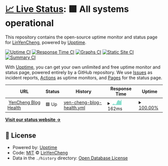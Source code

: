 # [📈 Live Status](https://LinYenCheng.github.io/linyencheng-blog-uptime): <!--live status--> **🟩 All systems operational**

This repository contains the open-source uptime monitor and status page for [LinYenCheng](https://linyencheng.github.io/), powered by [Upptime](https://github.com/upptime/upptime).

[![Uptime CI](https://github.com/LinYenCheng/linyencheng-blog-uptime/workflows/Uptime%20CI/badge.svg)](https://github.com/LinYenCheng/linyencheng-blog-uptime/actions?query=workflow%3A%22Uptime+CI%22)
[![Response Time CI](https://github.com/LinYenCheng/linyencheng-blog-uptime/workflows/Response%20Time%20CI/badge.svg)](https://github.com/LinYenCheng/linyencheng-blog-uptime/actions?query=workflow%3A%22Response+Time+CI%22)
[![Graphs CI](https://github.com/LinYenCheng/linyencheng-blog-uptime/workflows/Graphs%20CI/badge.svg)](https://github.com/LinYenCheng/linyencheng-blog-uptime/actions?query=workflow%3A%22Graphs+CI%22)
[![Static Site CI](https://github.com/LinYenCheng/linyencheng-blog-uptime/workflows/Static%20Site%20CI/badge.svg)](https://github.com/LinYenCheng/linyencheng-blog-uptime/actions?query=workflow%3A%22Static+Site+CI%22)
[![Summary CI](https://github.com/LinYenCheng/linyencheng-blog-uptime/workflows/Summary%20CI/badge.svg)](https://github.com/LinYenCheng/linyencheng-blog-uptime/actions?query=workflow%3A%22Summary+CI%22)

With [Upptime](https://upptime.js.org), you can get your own unlimited and free uptime monitor and status page, powered entirely by a GitHub repository. We use [Issues](https://github.com/LinYenCheng/linyencheng-blog-uptime/issues) as incident reports, [Actions](https://github.com/LinYenCheng/linyencheng-blog-uptime/actions) as uptime monitors, and [Pages](https://LinYenCheng.github.io/linyencheng-blog-uptime) for the status page.

<!--start: status pages-->
<!-- This summary is generated by Upptime (https://github.com/upptime/upptime) -->
<!-- Do not edit this manually, your changes will be overwritten -->
<!-- prettier-ignore -->
| URL | Status | History | Response Time | Uptime |
| --- | ------ | ------- | ------------- | ------ |
| <img alt="" src="https://favicons.githubusercontent.com/linyencheng.github.io" height="13"> [YenCheng Blog Health](https://linyencheng.github.io/about) | 🟩 Up | [yen-cheng-blog-health.yml](https://github.com/LinYenCheng/linyencheng-blog-uptime/commits/HEAD/history/yen-cheng-blog-health.yml) | <details><summary><img alt="Response time graph" src="./graphs/yen-cheng-blog-health/response-time-week.png" height="20"> 162ms</summary><br><a href="https://LinYenCheng.github.io/linyencheng-blog-uptime/history/yen-cheng-blog-health"><img alt="Response time 119" src="https://img.shields.io/endpoint?url=https%3A%2F%2Fraw.githubusercontent.com%2FLinYenCheng%2Flinyencheng-blog-uptime%2FHEAD%2Fapi%2Fyen-cheng-blog-health%2Fresponse-time.json"></a><br><a href="https://LinYenCheng.github.io/linyencheng-blog-uptime/history/yen-cheng-blog-health"><img alt="24-hour response time 200" src="https://img.shields.io/endpoint?url=https%3A%2F%2Fraw.githubusercontent.com%2FLinYenCheng%2Flinyencheng-blog-uptime%2FHEAD%2Fapi%2Fyen-cheng-blog-health%2Fresponse-time-day.json"></a><br><a href="https://LinYenCheng.github.io/linyencheng-blog-uptime/history/yen-cheng-blog-health"><img alt="7-day response time 162" src="https://img.shields.io/endpoint?url=https%3A%2F%2Fraw.githubusercontent.com%2FLinYenCheng%2Flinyencheng-blog-uptime%2FHEAD%2Fapi%2Fyen-cheng-blog-health%2Fresponse-time-week.json"></a><br><a href="https://LinYenCheng.github.io/linyencheng-blog-uptime/history/yen-cheng-blog-health"><img alt="30-day response time 141" src="https://img.shields.io/endpoint?url=https%3A%2F%2Fraw.githubusercontent.com%2FLinYenCheng%2Flinyencheng-blog-uptime%2FHEAD%2Fapi%2Fyen-cheng-blog-health%2Fresponse-time-month.json"></a><br><a href="https://LinYenCheng.github.io/linyencheng-blog-uptime/history/yen-cheng-blog-health"><img alt="1-year response time 119" src="https://img.shields.io/endpoint?url=https%3A%2F%2Fraw.githubusercontent.com%2FLinYenCheng%2Flinyencheng-blog-uptime%2FHEAD%2Fapi%2Fyen-cheng-blog-health%2Fresponse-time-year.json"></a></details> | <details><summary><a href="https://LinYenCheng.github.io/linyencheng-blog-uptime/history/yen-cheng-blog-health">100.00%</a></summary><a href="https://LinYenCheng.github.io/linyencheng-blog-uptime/history/yen-cheng-blog-health"><img alt="All-time uptime 100.00%" src="https://img.shields.io/endpoint?url=https%3A%2F%2Fraw.githubusercontent.com%2FLinYenCheng%2Flinyencheng-blog-uptime%2FHEAD%2Fapi%2Fyen-cheng-blog-health%2Fuptime.json"></a><br><a href="https://LinYenCheng.github.io/linyencheng-blog-uptime/history/yen-cheng-blog-health"><img alt="24-hour uptime 100.00%" src="https://img.shields.io/endpoint?url=https%3A%2F%2Fraw.githubusercontent.com%2FLinYenCheng%2Flinyencheng-blog-uptime%2FHEAD%2Fapi%2Fyen-cheng-blog-health%2Fuptime-day.json"></a><br><a href="https://LinYenCheng.github.io/linyencheng-blog-uptime/history/yen-cheng-blog-health"><img alt="7-day uptime 100.00%" src="https://img.shields.io/endpoint?url=https%3A%2F%2Fraw.githubusercontent.com%2FLinYenCheng%2Flinyencheng-blog-uptime%2FHEAD%2Fapi%2Fyen-cheng-blog-health%2Fuptime-week.json"></a><br><a href="https://LinYenCheng.github.io/linyencheng-blog-uptime/history/yen-cheng-blog-health"><img alt="30-day uptime 100.00%" src="https://img.shields.io/endpoint?url=https%3A%2F%2Fraw.githubusercontent.com%2FLinYenCheng%2Flinyencheng-blog-uptime%2FHEAD%2Fapi%2Fyen-cheng-blog-health%2Fuptime-month.json"></a><br><a href="https://LinYenCheng.github.io/linyencheng-blog-uptime/history/yen-cheng-blog-health"><img alt="1-year uptime 100.00%" src="https://img.shields.io/endpoint?url=https%3A%2F%2Fraw.githubusercontent.com%2FLinYenCheng%2Flinyencheng-blog-uptime%2FHEAD%2Fapi%2Fyen-cheng-blog-health%2Fuptime-year.json"></a></details>

<!--end: status pages-->

[**Visit our status website →**](https://LinYenCheng.github.io/linyencheng-blog-uptime)

## 📄 License

- Powered by: [Upptime](https://github.com/upptime/upptime)
- Code: [MIT](./LICENSE) © [LinYenCheng](https://linyencheng.github.io/)
- Data in the `./history` directory: [Open Database License](https://opendatacommons.org/licenses/odbl/1-0/)
